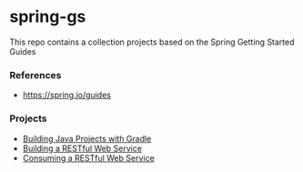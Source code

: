 # spring-gs

This repo contains a collection projects based on the Spring Getting Started Guides

### References
* https://spring.io/guides

### Projects
* [Building Java Projects with Gradle](./gs-gradle)
* [Building a RESTful Web Service](./gs-rest-service)
* [Consuming a RESTful Web Service](./gs-consuming-rest)
